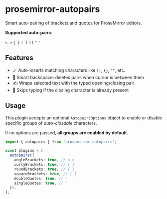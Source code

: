 # prosemirror-autopairs

Smart auto-pairing of brackets and quotes for ProseMirror editors.

**Supported auto-pairs**:

`< >` `{ }` `( )` `[]` `"` `'`

## Features

- 🪄 Auto-inserts matching characters like `()`, `{}`, `""`, etc.
- 🧠 Smart backspace: deletes pairs when cursor is between them
- ✍️ Wraps selected text with the typed opening/closing pair
- 🎯 Skips typing if the closing character is already present

## Usage

This plugin accepts an optional `AutopairsOptions` object to enable or disable specific groups of _auto-closable_ characters.

If no options are passed, **all groups are enabled by default**.

```ts
import { autopairs } from 'prosemirror-autopairs';

const plugins = [
  autopairs({
    angleBrackets: true, // < >
    curlyBrackets: true, // { }
    roundBrackets: true, // ( )
    squareBrackets: true, // [ ]
    doubleQuotes: true, // "
    singleQuotes: true, // '
  }),
];
```
